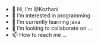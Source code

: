 - 👋 Hi, I’m @Kozhani
- 👀 I’m interested in programming
- 🌱 I’m currently learning java 
- 💞️ I’m looking to collaborate on ...
- 📫 How to reach me ...

<!---
Kozhani/Kozhani is a ✨ special ✨ repository because its `README.md` (this file) appears on your GitHub profile.
You can click the Preview link to take a look at your changes.
--->
